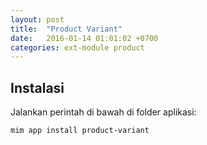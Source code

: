 ```yaml
---
layout: post
title:  "Product Variant"
date:   2016-01-14 01:01:02 +0700
categories: ext-module product
---
```


## Instalasi

Jalankan perintah di bawah di folder aplikasi:

```
mim app install product-variant
```
